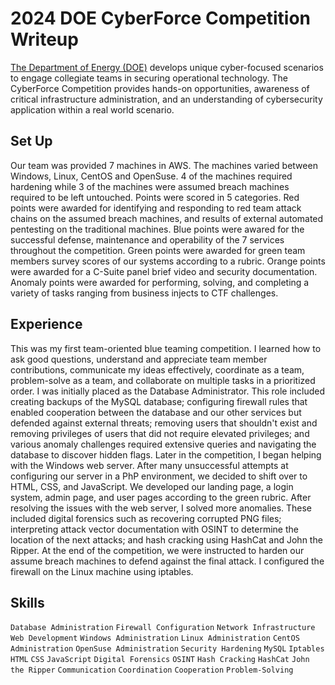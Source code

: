 # 2024 DOE CyberForce Competition Writeup
[The Department of Energy (DOE)](https://cyberforce.energy.gov/about-the-program/) develops unique cyber-focused scenarios to engage collegiate teams in securing operational technology. The CyberForce Competition provides hands-on opportunities, awareness of critical infrastructure administration, and an understanding of cybersecurity application within a real world scenario.

## Set Up
Our team was provided 7 machines in AWS. The machines varied between Windows, Linux, CentOS and OpenSuse. 4 of the machines required hardening while 3 of the machines were assumed breach machines required to be left untouched. Points were scored in 5 categories. Red points were awarded for identifying and responding to red team attack chains on the assumed breach machines, and results of external automated pentesting on the traditional machines. Blue points were awared for the successful defense, maintenance and operability of the 7 services throughout the competition. Green points were awarded for green team members survey scores of our systems according to a rubric. Orange points were awarded for a C-Suite panel brief video and security documentation. Anomaly points were awarded for performing, solving, and completing a variety of tasks ranging from business injects to CTF challenges. 

## Experience
This was my first team-oriented blue teaming competition. I learned how to ask good questions, understand and appreciate team member contributions, communicate my ideas effectively, coordinate as a team, problem-solve as a team, and collaborate on multiple tasks in a prioritized order. I was initially placed as the Database Administrator. This role included creating backups of the MySQL database; configuring firewall rules that enabled cooperation between the database and our other services but defended against external threats; removing users that shouldn't exist and removing privileges of users that did not require elevated privileges; and various anomaly challenges required extensive queries and navigating the database to discover hidden flags. Later in the competition, I began helping with the Windows web server. After many unsuccessful attempts at configuring our server in a PhP environment, we decided to shift over to HTML, CSS, and JavaScript. We developed our landing page, a login system, admin page, and user pages according to the green rubric. After resolving the issues with the web server, I solved more anomalies. These included digital forensics such as recovering corrupted PNG files; interpreting attack vector documentation with OSINT to determine the location of the next attacks; and hash cracking using HashCat and John the Ripper. At the end of the competition, we were instructed to harden our assume breach machines to defend against the final attack. I configured the firewall on the Linux machine using iptables.

## Skills
`Database Administration`
`Firewall Configuration`
`Network Infrastructure`
`Web Development`
`Windows Administration`
`Linux Administration`
`CentOS Administration`
`OpenSuse Administration`
`Security Hardening`
`MySQL`
`Iptables`
`HTML`
`CSS`
`JavaScript`
`Digital Forensics`
`OSINT`
`Hash Cracking`
`HashCat`
`John the Ripper`
`Communication`
`Coordination`
`Cooperation`
`Problem-Solving`
